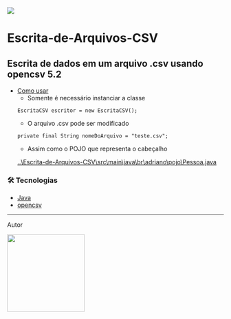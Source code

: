 

<img src="https://img.shields.io/static/v1?label=Status&message=concluido&color=7159c1&style=for-the-badge&logo=ghost"/>
  
# Escrita-de-Arquivos-CSV

## Escrita de dados em um arquivo .csv usando opencsv 5.2

<!--ts-->   
   * [Como usar](#como-usar)
      * Somente é necessário instanciar a classe
      ```
      EscritaCSV escritor = new EscritaCSV();
      ```
      * O arquivo .csv pode ser modificado
      ```
      private final String nomeDoArquivo = "teste.csv";
      ```
      * Assim como o POJO que representa o cabeçalho
      <p><a href="https://github.com/mantinha/Escrita-de-Arquivos-CSV/blob/master/Escrita-de-Arquivos-CSV/src/main/java/br/adriano/pojo/Pessoa.java">..\Escrita-de-Arquivos-CSV\src\main\java\br\adriano\pojo\Pessoa.java</a></p>
<!--te-->

### 🛠 Tecnologias

- [Java](https://www.java.com/pt-BR/)
- [opencsv](http://opencsv.sourceforge.net/)

<hr>
<p>Autor</p>
<kbd>
  <a href="https://www.linkedin.com/in/adrianomacedosantana">  
    <img src="https://user-images.githubusercontent.com/25441376/94390408-ef4c3280-0128-11eb-9316-c5772418c46d.png" width="180">  
  </a>
</kbd>
